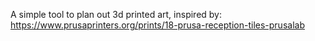 A simple tool to plan out 3d printed art, inspired by:
https://www.prusaprinters.org/prints/18-prusa-reception-tiles-prusalab